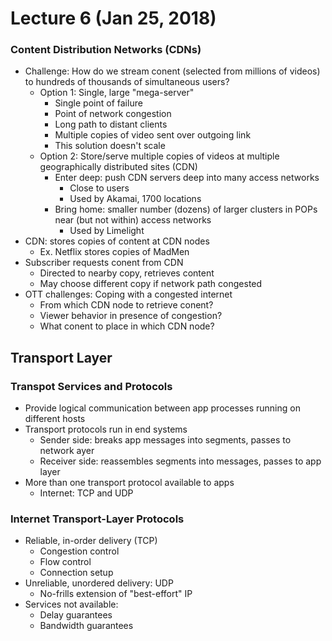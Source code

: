 # Lecture 6 (Jan 25, 2018)
### Content Distribution Networks (CDNs)
* Challenge: How do we stream conent (selected from millions of videos) to hundreds of thousands of simultaneous users?
  * Option 1: Single, large "mega-server"
    * Single point of failure
    * Point of network congestion
    * Long path to distant clients
    * Multiple copies of video sent over outgoing link
    * This solution doesn't scale
  * Option 2: Store/serve multiple copies of videos at multiple geographically distributed sites (CDN)
    * Enter deep: push CDN servers deep into many access networks
      * Close to users
      * Used by Akamai, 1700 locations
    * Bring home: smaller number (dozens) of larger clusters in POPs near (but not within) access networks
      * Used by Limelight
* CDN: stores copies of content at CDN nodes
  * Ex. Netflix stores copies of MadMen
* Subscriber requests conent from CDN
  * Directed to nearby copy, retrieves content
  * May choose different copy if network path congested
* OTT challenges: Coping with a congested internet
  * From which CDN node to retrieve conent?
  * Viewer behavior in presence of congestion?
  * What conent to place in which CDN node?
## Transport Layer
### Transpot Services and Protocols
* Provide logical communication between app processes running on different hosts
* Transport protocols run in end systems
  * Sender side: breaks app messages into segments, passes to network ayer
  * Receiver side: reassembles segments into messages, passes to app layer
* More than one transport protocol available to apps
  * Internet: TCP and UDP
### Internet Transport-Layer Protocols
* Reliable, in-order delivery (TCP)
  * Congestion control
  * Flow control
  * Connection setup
* Unreliable, unordered delivery: UDP
  * No-frills extension of "best-effort" IP
* Services not available:
  * Delay guarantees
  * Bandwidth guarantees
